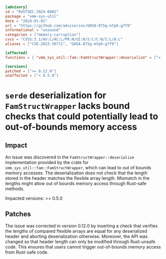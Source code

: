 ```toml
[advisory]
id = "RUSTSEC-2024-0002"
package = "vmm-sys-util"
date = "2024-01-02"
url = "https://github.com/advisories/GHSA-875g-mfp6-g7f9"
informational = "unsound"
categories = ["memory-corruption"]
cvss = "CVSS:3.1/AV:L/AC:L/PR:N/UI:N/S:C/C:N/I:L/A:L"
aliases = ["CVE-2023-50711", "GHSA-875g-mfp6-g7f9"]

[affected]
functions = { "vmm_sys_util::fam::FamStructWrapper::deserialize" = ["< 0.12.0, >= 0.5.0"] }

[versions]
patched = [">= 0.12.0"]
unaffected = ["< 0.5.0"]
```

# `serde` deserialization for `FamStructWrapper` lacks bound checks that could potentially lead to out-of-bounds memory access

## Impact

An issue was discovered in the `FamStructWrapper::deserialize` implementation
provided by the crate for `vmm_sys_util::fam::FamStructWrapper`, which can lead
to out of bounds memory accesses. The deserialization does not check that the
length stored in the header matches the flexible array length. Mismatch in the
lengths might allow out of bounds memory access through Rust-safe methods.

Impacted versions: >= 0.5.0

## Patches

The issue was corrected in version 0.12.0 by inserting a check that verifies
the lengths of compared flexible arrays are equal for any deserialized header
and aborting deserialization otherwise. Moreover, the API was changed so that
header length can only be modified through Rust-unsafe code. This ensures that
users cannot trigger out-of-bounds memory access from Rust-safe code.
